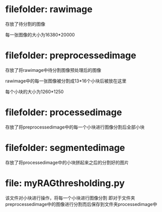 # filefolder: rawimage
存放了待分割的图像

每一张图像的大小为16380*20000

# filefolder: preprocessedimage
存放了将rawimage中待分割图像预处理后的图像

rawimage中的每一张图像被分割成13*16个小块后被放在这里

每个小块的大小为1260*1250

# filefolder: processedimage
存放了将preprocessedimage中的每一个小块进行图像分割后全部小块

# filefolder: segmentedimage
存放了将processedimage中的小块拼起来之后的分割好的图片

# file: myRAGthresholding.py
该文件对小块进行操作，将每一个小块进行图像分割
即对于文件夹preprocessedimage中的图像进行分割而后保存到文件夹processedimage中
